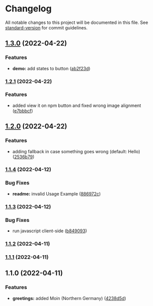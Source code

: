 # Changelog

All notable changes to this project will be documented in this file. See [standard-version](https://github.com/conventional-changelog/standard-version) for commit guidelines.

## [1.3.0](https://github.com/Pukimaa/hello-astro/compare/v1.2.1...v1.3.0) (2022-04-22)


### Features

* **demo:** add states to button ([ab2f23d](https://github.com/Pukimaa/hello-astro/commit/ab2f23d8aae6d26b82d97acf6c68d0645ea4a441))

### [1.2.1](https://github.com/Pukimaa/hello-astro/compare/v1.2.0...v1.2.1) (2022-04-22)


### Features

* added view it on npm button and fixed wrong image alignment ([e7bbbcf](https://github.com/Pukimaa/hello-astro/commit/e7bbbcf5c25149e121a718ff24ae160520b5314b))

## [1.2.0](https://github.com/Pukimaa/hello-astro/compare/v1.1.4...v1.2.0) (2022-04-22)


### Features

* adding fallback in case something goes wrong (default: Hello) ([2536b79](https://github.com/Pukimaa/hello-astro/commit/2536b792c8c78b7d8eda6473fe6afd3fff3b7eff))

### [1.1.4](https://github.com/Pukimaa/hello-astro/compare/v1.1.3...v1.1.4) (2022-04-12)


### Bug Fixes

* **readme:** invalid Usage Example ([886972c](https://github.com/Pukimaa/hello-astro/commit/886972c5330b1384f5902c12be6ae16e7d4b98b8))

### [1.1.3](https://github.com/Pukimaa/hello-astro/compare/v1.1.2...v1.1.3) (2022-04-12)


### Bug Fixes

* run javascript client-side ([b849093](https://github.com/Pukimaa/hello-astro/commit/b84909325d7d2e9ac3e32115e91bcce6e7e419d0))

### [1.1.2](https://github.com/Pukimaa/hello-astro/compare/v1.1.1...v1.1.2) (2022-04-11)

### [1.1.1](https://github.com/Pukimaa/hello-astro/compare/v1.1.0...v1.1.1) (2022-04-11)

## 1.1.0 (2022-04-11)


### Features

* **greetings:** added Moin (Northern Germany) ([4238d5d](https://github.com/Pukimaa/hello-astro/commit/4238d5daa24e31e1ddf79c729fce1ff085d85ae5))
